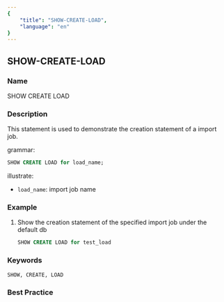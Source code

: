 ```yaml
---
{
    "title": "SHOW-CREATE-LOAD",
    "language": "en"
}
---
```


<!--
Licensed to the Apache Software Foundation (ASF) under one
or more contributor license agreements.  See the NOTICE file
distributed with this work for additional information
regarding copyright ownership.  The ASF licenses this file
to you under the Apache License, Version 2.0 (the
"License"); you may not use this file except in compliance
with the License.  You may obtain a copy of the License at

  http://www.apache.org/licenses/LICENSE-2.0

Unless required by applicable law or agreed to in writing,
software distributed under the License is distributed on an
"AS IS" BASIS, WITHOUT WARRANTIES OR CONDITIONS OF ANY
KIND, either express or implied.  See the License for the
specific language governing permissions and limitations
under the License.
-->

## SHOW-CREATE-LOAD

### Name

SHOW CREATE LOAD

### Description

This statement is used to demonstrate the creation statement of a import job.

grammar:

```sql
SHOW CREATE LOAD for load_name;
````

illustrate:

-  `load_name`: import job name

### Example

1. Show the creation statement of the specified import job under the default db

    ```sql
    SHOW CREATE LOAD for test_load
    ````

### Keywords

    SHOW, CREATE, LOAD

### Best Practice

